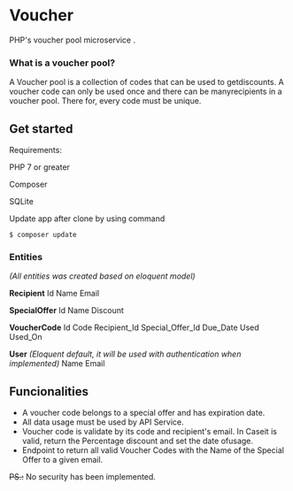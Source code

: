 # Voucher

PHP's ​voucher​ ​pool​ ​microservice​ .

### What​ ​is​ ​a​ ​voucher​ ​pool?

A Voucher​ ​pool​ ​is​ ​a​ ​collection​ ​of​​ ​codes​ ​that​ ​can​ ​be​ ​used​ to​ ​get​ ​discounts.
A voucher code can only ​be​ ​used​ ​once​ and ​there​ ​can​ ​be​ ​many​ ​recipients​ ​in​ ​a​ ​voucher​ ​pool. There for, every code must be unique.

## Get started
Requirements:

PHP 7 or greater

Composer

SQLite

Update app after clone by using command

    $ composer update

### Entities
*(All entities was created based on eloquent model)*

 **Recipient**
Id
Name
Email

**SpecialOffer**
Id
Name
Discount
 
**VoucherCode**
Id
Code
Recipient_Id
Special_Offer_Id
Due_Date
Used
Used_On

**User**  *(Eloquent default, it will be used with authentication when implemented)*
Name
Email

## Funcionalities

- A voucher code belongs to a special offer and has expiration date.
- All data usage must be used by API Service.
- Voucher code is validate by its code and recipient's email. In​ ​Case​ ​it​ ​is​ ​valid,​ ​return​ ​the​ ​Percentage​ discount and​ ​set​ ​the​ ​date​ ​of​ ​usage.
- Endpoint to​ ​return​ ​all​ ​valid​ ​Voucher​ ​Codes​ ​with​ ​the​ ​Name​ ​of​ ​the Special​ ​Offer to a given email.

~~PS.:~~ No security has been implemented.
